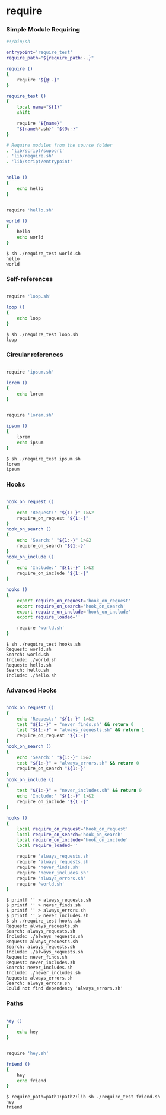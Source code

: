 require
=======

### Simple Module Requiring

```sh file require_test
#!/bin/sh

entrypoint='require_test'
require_path="${require_path:-.}"

require ()
{
	require "${@:-}"
}

require_test ()
{
	local name="${1}"
	shift

	require "${name}"
	"${name%*.sh}" "${@:-}"
}

# Require modules from the source folder
. 'lib/script/support'
. 'lib/require.sh'
. 'lib/script/entrypoint'

```

```sh file hello.sh

hello ()
{
	echo hello
}
```

```sh file world.sh

require 'hello.sh'

world ()
{
	hello
	echo world
}

```

```console test
$ sh ./require_test world.sh
hello
world
```

### Self-references

```sh file loop.sh

require 'loop.sh'

loop ()
{
	echo loop
}
```

```console test
$ sh ./require_test loop.sh
loop
```

### Circular references

```sh file lorem.sh

require 'ipsum.sh'

lorem ()
{
	echo lorem
}
```

```sh file ipsum.sh

require 'lorem.sh'

ipsum ()
{
	lorem
	echo ipsum
}

```


```console test
$ sh ./require_test ipsum.sh
lorem
ipsum
```

### Hooks

```sh file hooks.sh

hook_on_request ()
{
	echo 'Request:' "${1:-}" 1>&2
	require_on_request "${1:-}"
}
hook_on_search ()
{
	echo 'Search:' "${1:-}" 1>&2
	require_on_search "${1:-}"
}
hook_on_include ()
{
	echo 'Include:' "${1:-}" 1>&2
	require_on_include "${1:-}"
}

hooks ()
{
	export require_on_request='hook_on_request'
	export require_on_search='hook_on_search'
	export require_on_include='hook_on_include'
	export require_loaded=''

	require 'world.sh'
}

```

```console test
$ sh ./require_test hooks.sh
Request: world.sh
Search: world.sh
Include: ./world.sh
Request: hello.sh
Search: hello.sh
Include: ./hello.sh
```

### Advanced Hooks

```sh file hooks.sh

hook_on_request ()
{
	echo 'Request:' "${1:-}" 1>&2
	test "${1:-}" = "never_finds.sh" && return 0
	test "${1:-}" = "always_requests.sh" && return 1
	require_on_request "${1:-}"
}
hook_on_search ()
{
	echo 'Search:' "${1:-}" 1>&2
	test "${1:-}" = "always_errors.sh" && return 0
	require_on_search "${1:-}"
}
hook_on_include ()
{
	test "${1:-}" = "never_includes.sh" && return 0
	echo 'Include:' "${1:-}" 1>&2
	require_on_include "${1:-}"
}

hooks ()
{
	local require_on_request='hook_on_request'
	local require_on_search='hook_on_search'
	local require_on_include='hook_on_include'
	local require_loaded=''

	require 'always_requests.sh'
	require 'always_requests.sh'
	require 'never_finds.sh'
	require 'never_includes.sh'
	require 'always_errors.sh'
	require 'world.sh'
}

```

```console test
$ printf '' > always_requests.sh
$ printf '' > never_finds.sh
$ printf '' > always_errors.sh
$ printf '' > never_includes.sh
$ sh ./require_test hooks.sh
Request: always_requests.sh
Search: always_requests.sh
Include: ./always_requests.sh
Request: always_requests.sh
Search: always_requests.sh
Include: ./always_requests.sh
Request: never_finds.sh
Request: never_includes.sh
Search: never_includes.sh
Include: ./never_includes.sh
Request: always_errors.sh
Search: always_errors.sh
Could not find dependency 'always_errors.sh'
```

### Paths

```sh file path1/hey.sh

hey ()
{
	echo hey
}
```

```sh file path2/friend.sh

require 'hey.sh'

friend ()
{
	hey
	echo friend
}
```

```console test
$ require_path=path1:path2:lib sh ./require_test friend.sh
hey
friend
```

